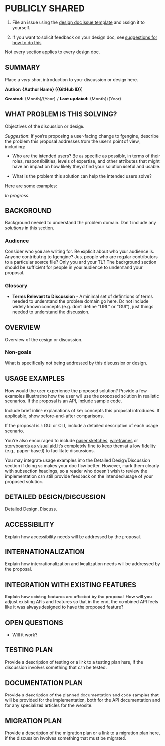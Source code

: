 # PUBLICLY SHARED

1. File an issue using the [design doc issue template](https://github.com/lurkydismal/fgengine/issues/new?labels=design+doc&template=8_design_doc.yml) and assign it to yourself.

1. If you want to solicit feedback on your design doc, see [suggestions for how to do this](Design_Documents.md#soliciting-feedback).

Not every section applies to every design doc.

## SUMMARY

Place a _very_ short introduction to your discussion or design here.

__Author: {Author Name} ({GitHub ID})__

__Created:__ {Month}/{Year} / __Last updated:__ {Month}/{Year}

## WHAT PROBLEM IS THIS SOLVING?

Objectives of the discussion or design.

_Suggestion_: If you’re proposing a user-facing change to fgengine, describe the problem this proposal addresses from the user’s point of view, including:

* Who are the intended users? Be as specific as possible, in terms of their roles, responsibilities, levels of expertise, and other attributes that might have an impact on how likely they’d find your solution useful and usable.

* What is the problem this solution can help the intended users solve?

Here are some examples:

_In progress_.

## BACKGROUND

Background needed to understand the problem domain. Don’t include any _solutions_ in this section.

### Audience

Consider who you are writing for. Be explicit about who your audience is. Anyone contributing to fgengine? Just people who are regular contributors to a particular source file? Only you and your TL? The background section should be sufficient for people in your audience to understand your proposal.

### Glossary

* __Terms Relevant to Discussion__ - A minimal set of definitions of terms needed to understand the problem domain go here. Do not include widely known concepts (e.g. don’t define "URL" or "GUI"), just things needed to understand the discussion.

## OVERVIEW

Overview of the design or discussion.

### Non-goals

What is specifically not being addressed by this discussion or design.

## USAGE EXAMPLES

How would the user experience the proposed solution? Provide a few examples illustrating how the user will use the proposed solution in realistic scenarios. If the proposal is an API, include sample code.

Include brief inline explanations of key concepts this proposal introduces. If
applicable, show before-and-after comparisons.

If the proposal is a GUI or CLI, include a detailed description of each usage scenario.

You’re also encouraged to include [paper sketches](https://www.smashingmagazine.com/2021/09/power-pen-paper-sketching/), [wireframes](https://www.usability.gov/how-to-and-tools/methods/wireframing.html#:~:text=A%20wireframe%20is%20a%20two,styling%2C%20color%2C%20or%20graphics.) or [storyboards as visual aid](https://www.nngroup.com/articles/storyboards-visualize-ideas/).It’s completely fine to keep them at a low fidelity (e.g., paper-based) to facilitate discussions.

You may integrate usage examples into the Detailed Design/Discussion section if doing so makes your doc flow better. However, mark them clearly with subsection headings, so a reader who doesn’t wish to review the implementation can still provide feedback on the intended usage of your proposed solution.

## DETAILED DESIGN/DISCUSSION

Detailed Design. Discuss.

## ACCESSIBILITY

Explain how accessibility needs will be addressed by the proposal.

## INTERNATIONALIZATION

Explain how internationalization and localization needs will be addressed by the proposal.

## INTEGRATION WITH EXISTING FEATURES

Explain how existing features are affected by the proposal. How will you adjust existing APIs and features so that in the end, the combined API feels like it was always designed to have the proposed feature?

## OPEN QUESTIONS

* Will it work?

## TESTING PLAN

Provide a description of testing or a link to a testing plan here, if the discussion involves something that can be tested.

## DOCUMENTATION PLAN

Provide a description of the planned documentation and code samples that will be provided for the implementation, both for the API documentation and for any specialized articles for the website.

## MIGRATION PLAN

Provide a description of the migration plan or a link to a migration plan here, if the discussion involves something that must be migrated.
